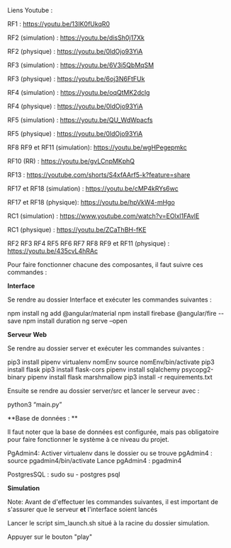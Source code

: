 Liens Youtube :

RF1 : https://youtu.be/13IK0fUkqR0

RF2 (simulation) : https://youtu.be/disSh0j17Xk

RF2 (physique) : https://youtu.be/0ldOjo93YiA

RF3 (simulation) : https://youtu.be/6V3i5QbMqSM

RF3 (physique) : https://youtu.be/6oj3N6FtFUk

RF4 (simulation) : https://youtu.be/oqQtMK2dclg

RF4 (physique) : https://youtu.be/0ldOjo93YiA

RF5 (simulation) : https://youtu.be/QU_WdWpacfs

RF5 (physique) : https://youtu.be/0ldOjo93YiA

RF8 RF9 et RF11 (simulation): https://youtu.be/wgHPegepmkc

RF10 (RR) : https://youtu.be/gvLCnpMKphQ

RF13 : https://youtube.com/shorts/S4xfAArf5-k?feature=share

RF17 et RF18 (simulation) : https://youtu.be/cMP4kRYs6wc

RF17 et RF18 (physique): https://youtu.be/hpVkW4-mHgo

RC1 (simulation) : https://www.youtube.com/watch?v=EOlxl1FAvlE

RC1 (physique) : https://youtu.be/ZCaThBH-fKE

RF2 RF3 RF4 RF5 RF6 RF7 RF8 RF9 et RF11 (physique) : https://youtu.be/435cvL4hRAc

Pour faire fonctionner chacune des composantes, il faut suivre ces commandes :


**Interface**

Se rendre au dossier Interface et exécuter les commandes suivantes :

npm install
ng add @angular/material
npm install firebase @angular/fire --save
npm install duration
ng serve –open



**Serveur Web**

Se rendre au dossier server et exécuter les commandes suivantes :

pip3 install pipenv
virtualenv nomEnv
source nomEnv/bin/activate
pip3 install flask
pip3 install flask-cors
pipenv install sqlalchemy psycopg2-binary
pipenv install flask marshmallow
pip3 install -r requirements.txt


Ensuite se rendre au dossier server/src et lancer le serveur avec : 

python3 “main.py”

**Base de données : **

Il faut noter que la base de données est configurée, mais pas obligatoire pour faire fonctionner le système à ce niveau du projet.

PgAdmin4:
Activer virtualenv dans le dossier ou se trouve pgAdmin4 : source pgadmin4/bin/activate
Lance pgAdmin4 : pgadmin4

PostgresSQL :
sudo su - postgres
psql

**Simulation**

Note: Avant de d'effectuer les commandes suivantes, il est important de s'assurer que le serveur **et** l'interface soient lancés

Lancer le script sim_launch.sh situé à la racine du dossier simulation.

Appuyer sur le bouton "play"
